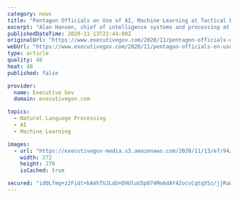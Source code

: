 ```yaml
---
category: news
title: "Pentagon Officials on Use of AI, Machine Learning at Tactical Edge; Alan Hansen Quoted"
excerpt: "Alan Hansen, chief of intelligence systems and processing at the U.S. Army’s Intelligence and Information Warfare Directorate, cited the immediate need for AI, machine learning and other technologies at the edge."
publishedDateTime: 2020-11-13T21:44:00Z
originalUrl: "https://www.executivegov.com/2020/11/pentagon-officials-on-use-of-ai-machine-learning-at-tactical-edge-alan-hansen-quoted/"
webUrl: "https://www.executivegov.com/2020/11/pentagon-officials-on-use-of-ai-machine-learning-at-tactical-edge-alan-hansen-quoted/"
type: article
quality: 48
heat: 48
published: false

provider:
  name: Executive Gov
  domain: executivegov.com

topics:
  - Natural Language Processing
  - AI
  - Machine Learning

images:
  - url: "https://executivegov-media.s3.amazonaws.com/2020/11/13/e7/94/25/58/c6/67/a3/24/artificial_intelligence_20201019.png"
    width: 272
    height: 270
    isCached: true

secured: "idOLfmq+z2Fidt+bA4hTGJLdU+D9UloU5pO74Mo6dAY42ocvCqtqV5z/jjRuWs4U5QYZA+sSKpIjYcFarEe+SmOywjhhgEckuGoW4MEZ4FEKGYEVdbzwj654NjszosjvVo5hQlc67NOgpVvedGDEKXod47/c7rjcVto1sb+OTDGZp3z6QG02VZhzAKhPz+3dYxWHPylOt/Xp0xkcCIAAZh8SkaPEOl+V/ssodSs1o725bg7M58+yw7cSNL0T4ATa+mItwPx8J/eVsbwbYDcOS5P4Zj+Sd1j+zxzDyeY4vgQR5wAvcWtSr4arA3G3GPJ5rlHG+F/kE4pAdOuxHsuIFz1BVvnJtJgKjX4p8WrsFvQ=;dBRcoT1BMY+KloLI5qusnA=="
---
```


